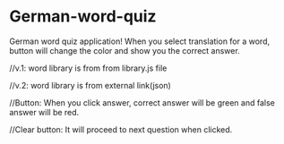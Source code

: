 # German-word-quiz
German word quiz application!
When you select translation for a word, button will change the color and show you the correct answer.

//v.1:
word library is from from library.js file

//v.2:
word library is from external link(json)

//Button: 
When you click answer, correct answer will be green and false answer will be red.

//Clear button: 
It will proceed to next question when clicked.
